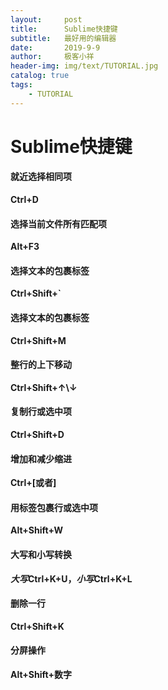 ```yaml
---
layout:     post                    
title:      Sublime快捷键                     
subtitle:   最好用的编辑器               
date:       2019-9-9               
author:     极客小祥                      
header-img: img/text/TUTORIAL.jpg   
catalog: true                        
tags:                                
    - TUTORIAL
---
```


# Sublime快捷键

#### 就近选择相同项
**Ctrl+D**

#### 选择当前文件所有匹配项
**Alt+F3**

#### 选择文本的包裹标签
**Ctrl+Shift+\`**

#### 选择文本的包裹标签
**Ctrl+Shift+M**

#### 整行的上下移动
**Ctrl+Shift+↑\↓**

#### 复制行或选中项
**Ctrl+Shift+D**

#### 增加和减少缩进
**Ctrl+\[或者\]**

#### 用标签包裹行或选中项
**Alt+Shift+W**

#### 大写和小写转换
***大写*Ctrl+K+U，*小写*Ctrl+K+L**

#### 删除一行
**Ctrl+Shift+K**

#### 分屏操作
**Alt+Shift+数字**
